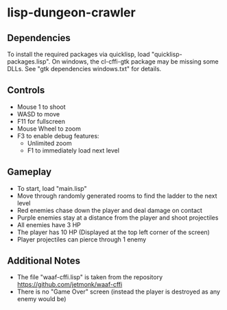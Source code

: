 # lisp-dungeon-crawler

## Dependencies
To install the required packages via quicklisp, load "quicklisp-packages.lisp".
On windows, the cl-cffi-gtk package may be missing some DLLs. See "gtk dependencies windows.txt" for details.

## Controls
- Mouse 1 to shoot
- WASD to move
- F11 for fullscreen
- Mouse Wheel to zoom
- F3 to enable debug features:
  - Unlimited zoom
  - F1 to immediately load next level

## Gameplay
- To start, load "main.lisp"
- Move through randomly generated rooms to find the ladder to the next level
- Red enemies chase down the player and deal damage on contact
- Purple enemies stay at a distance from the player and shoot projectiles
- All enemies have 3 HP
- The player has 10 HP (Displayed at the top left corner of the screen)
- Player projectiles can pierce through 1 enemy

## Additional Notes
- The file "waaf-cffi.lisp" is taken from the repository https://github.com/jetmonk/waaf-cffi
- There is no "Game Over" screen (instead the player is destroyed as any enemy would be)
